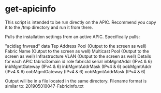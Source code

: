 # get-apicinfo
This script is intended to be run directly on the APIC. Recommend you copy it to the /tmp directory and run it from there.

Pulls the installation settings from an active APIC. Specifically pulls:

"acidiag fnvread" data
Tep Address Pool  (Output to the screen as well)
Fabric Name (Output to the screen as well)
Multicast Pool (Output to the screen as well)
Infrastructure VLAN (Output to the screen as well)
Details for each APIC 
  fabricDomain
  id
  role
  fabricId
  serial
  inbMgmtAddr       (IPv4 & 6)
  inbMgmtGateway    (IPv4 & 6)
  inbMgmtAddrMask   (IPv4 & 6)
  oobMgmtAddr       (IPv4 & 6)
  oobMgmtGateway    (IPv4 & 6)
  oobMgmtAddrMask   (IPv4 & 6)
  
Output will be in a file located in the same directory. Filename format is similar to:
201905010047-FabricInfo.txt

